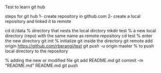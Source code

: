 Test to learn git hub

steps for git hub
1- create repository in github.com
2- create a local repository and linked it to remote 

cd d:/data   % directory that nests the local dirctory 
mkdir test  % a new local directory (repo) with the same name as remote repository
cd test   % enter the new directory
git init  % initialize git inside the directory
git remote add origin https://github.com/rberangi/test
git push -u origin master  % to push local directory to the repository


% adding the new or modified file 
git add README.md
git commit -m "README.md" README.md
git push 

